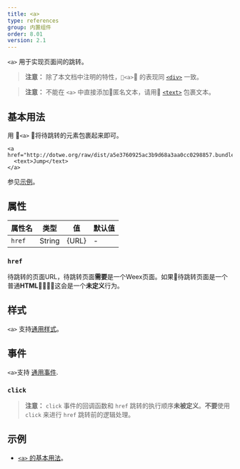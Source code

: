 ```yaml
---
title: <a>
type: references
group: 内置组件
order: 8.01
version: 2.1
---
```


`<a>` 用于实现页面间的跳转。

> **注意：** 除了本文档中注明的特性，`<a>` 的表现同 [`<div>`](./div.html) 一致。

> **注意：** 不能在 `<a>` 中直接添加匿名文本，请用 [`<text>`](./text.html) 包裹文本。

## 基本用法
用 `<a>` 将待跳转的元素包裹起来即可。

    <a href="http://dotwe.org/raw/dist/a5e3760925ac3b9d68a3aa0cc0298857.bundle.wx">
      <text>Jump</text>
    </a> 

参见[示例](http://dotwe.org/vue/1cec564d6e25c169a0a9a92db3a00955)。

## 属性
| 属性名           | 类型     | 值  | 默认值   |
| -------------   | ------  | --- | ------- |
| `href` | String | {URL}   | -   | -       |

### `href`
待跳转的页面URL，待跳转页面**需要**是一个Weex页面。如果待跳转页面是一个普通**HTML**，这会是一个**未定义**行为。

## 样式
`<a>` 支持[通用样式](../../wiki/common-styles.html)。

## 事件
`<a>`支持 [通用事件](../../wiki/common-events.html).

### `click`
> **注意：** `click` 事件的回调函数和 `href` 跳转的执行顺序**未被定义**。**不要**使用 `click` 来进行 `href` 跳转前的逻辑处理。

## 示例
* [`<a>` 的基本用法](http://dotwe.org/vue/1cec564d6e25c169a0a9a92db3a00955)。
